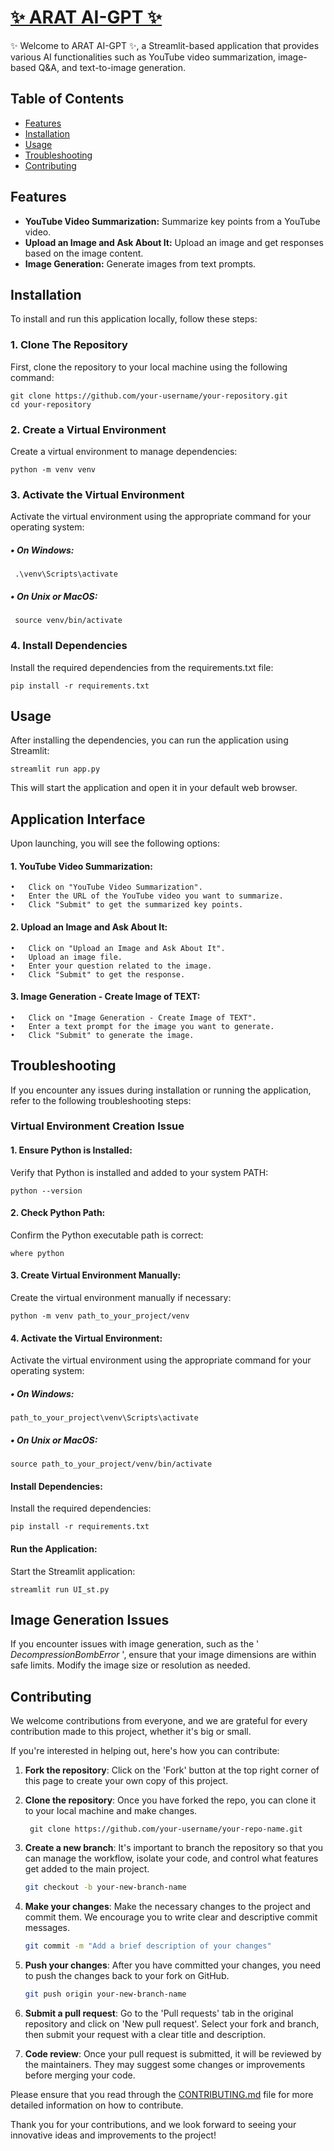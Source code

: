 #  [✨ ARAT AI-GPT ✨](https://arat-ai-gpt.streamlit.app/)
 

✨ Welcome to ARAT AI-GPT ✨, a Streamlit-based application that provides various AI functionalities such as YouTube video summarization, image-based Q&A, and text-to-image generation.

## Table of Contents

- [Features](#features)
- [Installation](#installation)
- [Usage](#usage)
- [Troubleshooting](#troubleshooting)
- [Contributing](Contributing)

## Features

- **YouTube Video Summarization:** Summarize key points from a YouTube video.
- **Upload an Image and Ask About It:** Upload an image and get responses based on the image content.
- **Image Generation:** Generate images from text prompts.

## Installation

To install and run this application locally, follow these steps:

### 1. Clone The Repository

First, clone the repository to your local machine using the following command:
  
    git clone https://github.com/your-username/your-repository.git
    cd your-repository


### 2. Create a Virtual Environment

Create a virtual environment to manage dependencies:
  
    python -m venv venv
    

### 3. Activate the Virtual Environment
Activate the virtual environment using the appropriate command for your operating system:
  ##### • On Windows:
     .\venv\Scripts\activate
        
  ##### • On Unix or MacOS:     
     source venv/bin/activate
        
### 4. Install Dependencies 
Install the required dependencies from the requirements.txt file:

    pip install -r requirements.txt

## Usage

After installing the dependencies, you can run the application using Streamlit: 
    
    streamlit run app.py

This will start the application and open it in your default web browser.

## Application Interface
Upon launching, you will see the following options:

#### 1. YouTube Video Summarization:

    •	Click on "YouTube Video Summarization".
    •	Enter the URL of the YouTube video you want to summarize.
    •	Click "Submit" to get the summarized key points.
   
#### 2. Upload an Image and Ask About It:

    •	Click on "Upload an Image and Ask About It".
    •	Upload an image file.
    •	Enter your question related to the image.
    •	Click "Submit" to get the response.
   
#### 3. Image Generation - Create Image of TEXT:

    •	Click on "Image Generation - Create Image of TEXT".
    •	Enter a text prompt for the image you want to generate.
    •	Click "Submit" to generate the image.
   
## Troubleshooting
If you encounter any issues during installation or running the application, refer to the following troubleshooting steps:

### Virtual Environment Creation Issue

#### 1. Ensure Python is Installed:

Verify that Python is installed and added to your system PATH:

    python --version

#### 2. Check Python Path:

Confirm the Python executable path is correct:

    where python

#### 3. Create Virtual Environment Manually:

Create the virtual environment manually if necessary:

    python -m venv path_to_your_project/venv

#### 4. Activate the Virtual Environment:

Activate the virtual environment using the appropriate command for your operating system:

##### •	On Windows:

    path_to_your_project\venv\Scripts\activate

##### •	On Unix or MacOS:

    source path_to_your_project/venv/bin/activate

#### Install Dependencies:

Install the required dependencies:

    pip install -r requirements.txt

#### Run the Application:

Start the Streamlit application:

    streamlit run UI_st.py

## Image Generation Issues

If you encounter issues with image generation, such as the ' _DecompressionBombError_ ', ensure that your image dimensions are within safe limits. Modify the image size or resolution as needed.

## Contributing

We welcome contributions from everyone, and we are grateful for every contribution made to this project, whether it's big or small.

If you're interested in helping out, here's how you can contribute:

1. **Fork the repository**: Click on the 'Fork' button at the top right corner of this page to create your own copy of this project.

2. **Clone the repository**: Once you have forked the repo, you can clone it to your local machine and make changes.

        git clone https://github.com/your-username/your-repo-name.git

3. **Create a new branch**: It's important to branch the repository so that you can manage the workflow, isolate your code, and control what features get added to the main project.

    ```bash
    git checkout -b your-new-branch-name
    ```

4. **Make your changes**: Make the necessary changes to the project and commit them. We encourage you to write clear and descriptive commit messages.

    ```bash
    git commit -m "Add a brief description of your changes"
    ```

5. **Push your changes**: After you have committed your changes, you need to push the changes back to your fork on GitHub.

    ```bash
    git push origin your-new-branch-name
    ```

6. **Submit a pull request**: Go to the 'Pull requests' tab in the original repository and click on 'New pull request'. Select your fork and branch, then submit your request with a clear title and description.

7. **Code review**: Once your pull request is submitted, it will be reviewed by the maintainers. They may suggest some changes or improvements before merging your code.

Please ensure that you read through the [CONTRIBUTING.md](https://contributing.md/example/) file for more detailed information on how to contribute.

Thank you for your contributions, and we look forward to seeing your innovative ideas and improvements to the project!


